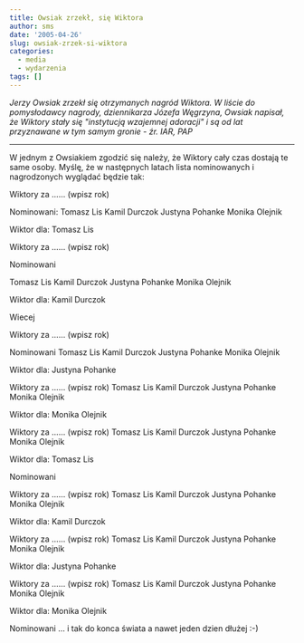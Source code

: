 ```yaml
---
title: Owsiak zrzekł‚ się Wiktora
author: sms
date: '2005-04-26'
slug: owsiak-zrzek-si-wiktora
categories:
  - media
  - wydarzenia
tags: []
---
```


*Jerzy Owsiak zrzekł się otrzymanych nagród Wiktora. W liście do pomysłodawcy nagrody, dziennikarza Józefa Węgrzyna, Owsiak napisał, że Wiktory stały się "instytucją wzajemnej adoracji" i są od lat przyznawane w tym samym gronie - źr. IAR, PAP*
- - - -

W jednym z Owsiakiem zgodzić się należy, że Wiktory cały czas dostają te same osoby. Myślę, że w następnych latach lista nominowanych i nagrodzonych wyglądać będzie tak:


Wiktory za ...... (wpisz rok)

Nominowani:
Tomasz Lis
Kamil Durczok
Justyna Pohanke
Monika Olejnik

Wiktor dla: Tomasz Lis

Wiktory za ...... (wpisz rok)

Nominowani

Tomasz Lis
Kamil Durczok
Justyna Pohanke
Monika Olejnik

Wiktor dla: Kamil Durczok

Wiecej

Wiktory za ...... (wpisz rok)

Nominowani
Tomasz Lis
Kamil Durczok
Justyna Pohanke
Monika Olejnik

Wiktor dla: Justyna Pohanke

Wiktory za ...... (wpisz rok)
Tomasz Lis
Kamil Durczok
Justyna Pohanke
Monika Olejnik

Wiktor dla: Monika Olejnik

Wiktory za ...... (wpisz rok)
Tomasz Lis
Kamil Durczok
Justyna Pohanke
Monika Olejnik

Wiktor dla: Tomasz Lis

Nominowani

Wiktory za ...... (wpisz rok)
Tomasz Lis
Kamil Durczok
Justyna Pohanke
Monika Olejnik

Wiktor dla: Kamil Durczok

Wiktory za ...... (wpisz rok)
Tomasz Lis
Kamil Durczok
Justyna Pohanke
Monika Olejnik

Wiktor dla: Justyna Pohanke

Wiktory za ...... (wpisz rok)
Tomasz Lis
Kamil Durczok
Justyna Pohanke
Monika Olejnik

Wiktor dla: Monika Olejnik

Nominowani
... i tak do konca świata a nawet jeden dzien dłużej :-)